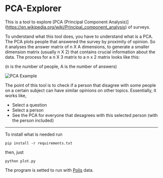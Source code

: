 # PCA-Explorer

This is a tool to explore [PCA (Principal Component Analysis)] (https://en.wikipedia.org/wiki/Principal_component_analysis) of surveys. 

To understand what this tool does, you have to understand what is a PCA. The PCA plots people that answered the survey by proximity of opinion. So it analyses the answer matrix of n X A dimensions, to generate a smaller dimension matrix (usually n X 2) that contains crucial information about the data. The process for a n X 3 matrix to a n x 2 matrix looks like this:

(n is the number of people, A is the number of answers)

![PCA Example](http://www.nlpca.org/fig_pca_principal_component_analysis.png)

The point of this tool is to check if a person that disagree with some people on a certain subject can have similar opinions on other topics. Essentially, it works like, 
- Select a question
- Select a person 
- See the PCA for everyone that desagrees with this selected person (with the person included)


---------

To install what is needed run

```
pip install -r requirements.txt
```
then, just 
```
python plot.py
```
The program is setted to run with [Polis](www.Pol.is) data.

